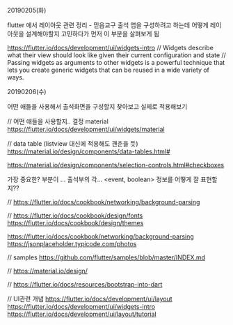 20190205(화)

flutter 에서 레이아웃 관련 정리
    - 믿음교구 출석 앱을 구성하려고 하는데 어떻게 레이아웃을 설계해야할지 고민하다가 먼저 이 부분을 살펴보게 됨

https://flutter.io/docs/development/ui/widgets-intro
// Widgets describe what their view should look like given their current configuration and state
// Passing widgets as arguments to other widgets is a powerful technique that lets you create generic widgets that can be reused in a wide variety of ways.

20190206(수)

어떤 애들을 사용해서 출석화면을 구성할지 찾아보고 실제로 적용해보기

// 어떤 애들을 사용할지.. 결정 material 
https://flutter.io/docs/development/ui/widgets/material

// data table (listview 대신에 적용해도 괜춘을 듯)
https://material.io/design/components/data-tables.html#

https://material.io/design/components/selection-controls.html#checkboxes


가장 중요한? 부분이 ... 출석부의 각... <event, boolean> 정보를 어떻게 잘 표현할지??

// 
https://flutter.io/docs/cookbook/networking/background-parsing

//
https://flutter.io/docs/cookbook/design/fonts
https://flutter.io/docs/cookbook/design/themes


https://flutter.io/docs/cookbook/networking/background-parsing
https://jsonplaceholder.typicode.com/photos


// samples
https://github.com/flutter/samples/blob/master/INDEX.md



// 
https://material.io/design/


// 
https://flutter.io/docs/resources/bootstrap-into-dart

// UI관련 개념
https://flutter.io/docs/development/ui/layout
https://flutter.io/docs/development/ui/widgets-intro
https://flutter.io/docs/development/ui/layout/tutorial
